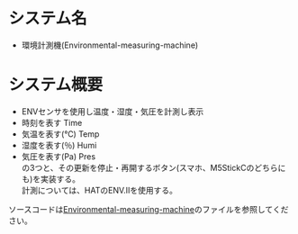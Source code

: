 # システム名
- 環境計測機(Environmental-measuring-machine)
# システム概要
- ENVセンサを使用し温度・湿度・気圧を計測し表示
- 時刻を表す     Time
- 気温を表す(℃) Temp
- 湿度を表す(％) Humi
- 気圧を表す(Pa) Pres    
の3つと、その更新を停止・再開するボタン(スマホ、M5StickCのどちらにも)を実装する。  
計測については、HATのENV.Ⅱを使用する。

ソースコードは[Environmental-measuring-machine](https://github.com/peechan/Environmental-measuring-machine/blob/main/Environmental-measuring-machine.m5f)のファイルを参照してください。
